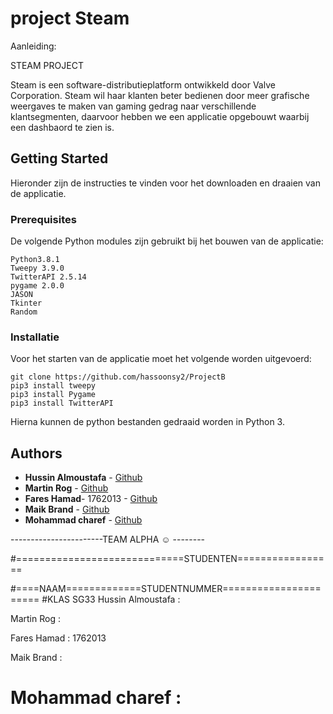 # project Steam

Aanleiding:

STEAM PROJECT 

Steam is een software-distributieplatform ontwikkeld door Valve Corporation.
Steam wil haar klanten beter bedienen door meer grafische weergaves te maken van gaming gedrag naar verschillende klantsegmenten,
daarvoor hebben we een applicatie opgebouwt waarbij een dashbaord te zien is.

## Getting Started

Hieronder zijn de instructies te vinden voor het downloaden en draaien van de applicatie. 

### Prerequisites

De volgende Python modules zijn gebruikt bij het bouwen van de applicatie:

```
Python3.8.1
Tweepy 3.9.0 
TwitterAPI 2.5.14 
pygame 2.0.0
JASON
Tkinter
Random

```
### Installatie

Voor het starten van de applicatie moet het volgende worden uitgevoerd:

```
git clone https://github.com/hassoonsy2/ProjectB 
pip3 install tweepy
pip3 install Pygame
pip3 install TwitterAPI 
``` 
Hierna kunnen de python bestanden gedraaid worden in Python 3. 

## Authors

* **Hussin Almoustafa** - [Github](https://github.com/hassoonsy2)
* **Martin Rog**  - [Github](https://github.com/martinrog)
* **Fares Hamad**- 1762013 - [Github](https://github.com/Fareshamad)
* **Maik Brand**  - [Github](https://github.com/maikbrand1)
* **Mohammad charef**  - [Github](https://github.com/MohamedCharefHU)













-----------------------TEAM ALPHA ☺ --------

#=============================STUDENTEN=================

#====NAAM=============STUDENTNUMMER======================
#KLAS SG33
Hussin Almoustafa :

Martin Rog :

Fares Hamad : 1762013

Maik Brand :

Mohammad charef :
===============================================================


